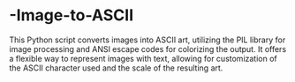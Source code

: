# -Image-to-ASCII
This Python script converts images into ASCII art, utilizing the PIL library for image processing and ANSI escape codes for colorizing the output. It offers a flexible way to represent images with text, allowing for customization of the ASCII character used and the scale of the resulting art.
